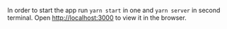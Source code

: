 In order to start the app run `yarn start` in one and `yarn server` in second terminal. Open [http://localhost:3000](http://localhost:3000) to view it in the browser.
